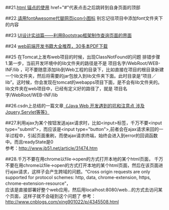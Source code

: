 ##21.[html 锚点的使用](http://www.cnblogs.com/heiniuhaha/archive/2011/11/23/2260201.html)
href="#"代表点击之后跳转到自身页面的顶部

##22.[请用fontAwesome代替网页icon小图标](http://www.cnblogs.com/wangfupeng1988/p/4129500.html)
别忘记往项目中添加font文件夹下的内容

##23 [UI设计实战篇——利用Bootstrap框架制作查询页面的界面](http://www.cnblogs.com/grenet/p/3413085.html)

##24 [web前端开发书籍大全推荐，30多本PDF下载](http://www.geekzx.com/370.html)

##25 在Tomcat上发布web项目的时候，出现ClassNotFound的问题
排错步骤  
1.第一步，当前开发环境中的lib文件夹的路径是不是   项目名字/WebRoot/WEB-INF/lib  ，可不要随意添加lib到Web工程的目录下，比如直接在项目的根目录新建一个lib文件夹，然后将需要的jar包放入到lib文件夹下面。此时目录是“项目／lib”。这时候，你会发现在tomcat的webapps项目下面，是不会有lib文件夹的。lib文件夹在web项目中，已经有定义好的路径了，就是  项目名字/WebRoot/WEB-INF/lib 

##26.csdn上总结的一篇文章[《Java Web 开发遇到的坑和注意点  涉及Jquery,Servlet等等》](http://blog.csdn.net/zhouhuakang/article/details/51757781)

##27.利用ajax为某个按钮发送ajax请求时，比如\<input>标签，千万不要\<input type="submit">，而应该是\<input type="button">,前者会在ajax请求来回的一半过程中，引起页面重刷，而使ajax请求终端，始终会进入到error的回调函数中。而且readyState是0  
参考：http://www.jb51.net/article/31474.htm

##28.千万不要在用chrome以file->open的方式打开本地的某个html页面，
千万不要在用chrome以file->open的方式打开本地的某个html页面，然后在该页面进行ajax请求，这样子会产生跨域的问题。“Cross origin requests are only supported for protocol schemes: http, data, chrome-extension, https, chrome-extension-resource”，  
应该是直接部署好整个web应用，然后用localhost:8080/web...的方式去访问某个页面，这样子就不会碰到这个问题了
参考：http://www.cnblogs.com/xing901022/p/4345508.html



  
  